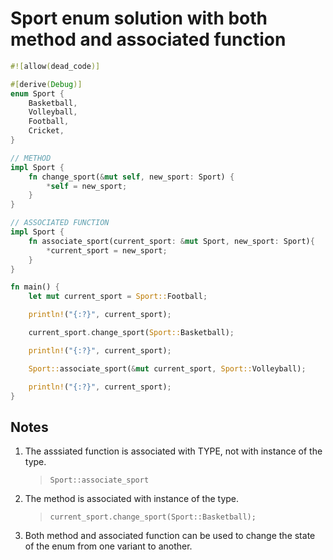 # Sport enum solution with both method and associated function

```rust
#![allow(dead_code)]

#[derive(Debug)]
enum Sport {
    Basketball,
    Volleyball,
    Football,
    Cricket,
}

// METHOD
impl Sport {
    fn change_sport(&mut self, new_sport: Sport) {
        *self = new_sport;
    }
}

// ASSOCIATED FUNCTION
impl Sport {
    fn associate_sport(current_sport: &mut Sport, new_sport: Sport){
        *current_sport = new_sport;
    }
}

fn main() {
    let mut current_sport = Sport::Football;

    println!("{:?}", current_sport);

    current_sport.change_sport(Sport::Basketball);

    println!("{:?}", current_sport);

    Sport::associate_sport(&mut current_sport, Sport::Volleyball);

    println!("{:?}", current_sport);
}
```

## Notes

1. The asssiated function is associated with TYPE, not with instance of the type.

    > `Sport::associate_sport`

2. The method is associated with instance of the type.

    > `current_sport.change_sport(Sport::Basketball);`

3. Both method and associated function can be used to change the state of the enum from one variant to another.
